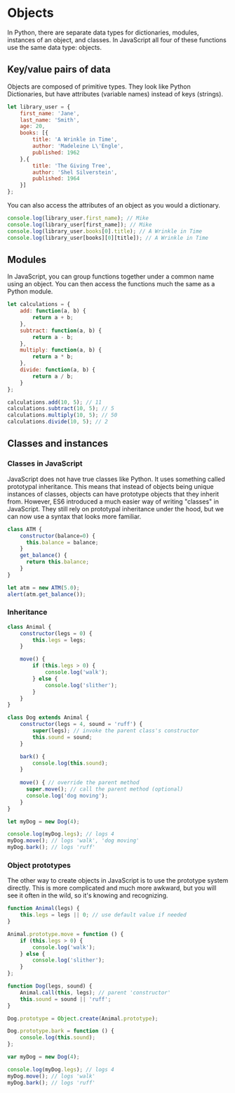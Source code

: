 
# Objects

In Python, there are separate data types for dictionaries, modules, instances of an object, and classes. In JavaScript all four of these functions use the same data type: objects.

## Key/value pairs of data

Objects are composed of primitive types. They look like Python Dictionaries, but have attributes (variable names) instead of keys (strings).

```javascript
let library_user = {
    first_name: 'Jane',
    last_name: 'Smith',
    age: 20,
    books: [{
        title: 'A Wrinkle in Time',
        author: 'Madeleine L\'Engle',
        published: 1962
    },{
        title: 'The Giving Tree',
        author: 'Shel Silverstein',
        published: 1964
    }]
};
```

You can also access the attributes of an object as you would a dictionary.

```javascript
console.log(library_user.first_name); // Mike
console.log(library_user[first_name]); // Mike
console.log(library_user.books[0].title); // A Wrinkle in Time
console.log(library_user[books][0][title]); // A Wrinkle in Time
```

## Modules

In JavaScript, you can group functions together under a common name using an object. You can then access the functions much the same as a Python module.

```javascript
let calculations = {
    add: function(a, b) {
        return a + b;
    },
    subtract: function(a, b) {
        return a - b;
    },
    multiply: function(a, b) {
        return a * b;
    },
    divide: function(a, b) {
        return a / b;
    }
};

calculations.add(10, 5); // 11
calculations.subtract(10, 5); // 5
calculations.multiply(10, 5); // 50
calculations.divide(10, 5); // 2
```

## Classes and instances

### Classes in JavaScript

JavaScript does not have true classes like Python. It uses something called prototypal inheritance. This means that instead of objects being unique instances of classes, objects can have prototype objects that they inherit from. However, ES6 introduced a much easier way of writing "classes" in JavaScript. They still rely on prototypal inheritance under the hood, but we can now use a syntax that looks more familiar.

```javascript
class ATM {
    constructor(balance=0) {
      this.balance = balance;
    }
    get_balance() {
      return this.balance;
    }
}

let atm = new ATM(5.0);
alert(atm.get_balance());
```

### Inheritance

```javascript
class Animal {
    constructor(legs = 0) {
        this.legs = legs;
    }

    move() {
        if (this.legs > 0) {
            console.log('walk');
        } else {
            console.log('slither');
        }
    }
}

class Dog extends Animal {
    constructor(legs = 4, sound = 'ruff') {
        super(legs); // invoke the parent class's constructor
        this.sound = sound;
    }

    bark() {
        console.log(this.sound);
    }
    
    move() { // override the parent method
      super.move(); // call the parent method (optional)
      console.log('dog moving');
    }
}

let myDog = new Dog(4);

console.log(myDog.legs); // logs 4
myDog.move(); // logs 'walk', 'dog moving'
myDog.bark(); // logs 'ruff'
```

### Object prototypes

The other way to create objects in JavaScript is to use the prototype system directly. This is more complicated and much more awkward, but you will see it often in the wild, so it's knowing and recognizing.

```javascript
function Animal(legs) {
    this.legs = legs || 0; // use default value if needed
}

Animal.prototype.move = function () {
    if (this.legs > 0) {
        console.log('walk');
    } else {
        console.log('slither');
    }
};

function Dog(legs, sound) {
    Animal.call(this, legs); // parent 'constructor'
    this.sound = sound || 'ruff';
}

Dog.prototype = Object.create(Animal.prototype);

Dog.prototype.bark = function () {
    console.log(this.sound);
};

var myDog = new Dog(4);

console.log(myDog.legs); // logs 4
myDog.move(); // logs 'walk'
myDog.bark(); // logs 'ruff'
```
